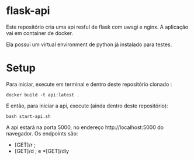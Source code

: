 # flask-api

Este repositório cria uma api resful de flask com uwsgi e nginx. A aplicação vai em container de docker. 

Ela possui um virtual environment de python já instalado para testes. 

# Setup 

Para iniciar, execute em terminal e dentro deste repositório clonado :

```
docker build -t api:latest . 
```

E então, para iniciar a api, execute (ainda dentro deste repositório): 

```
bash start-api.sh
```

A api estará na porta 5000, no endereço http://localhost:5000 do navegador. Os endpoints são:

* [GET]/r ; 
* [GET]/d ; e 
*[GET]/dly 

